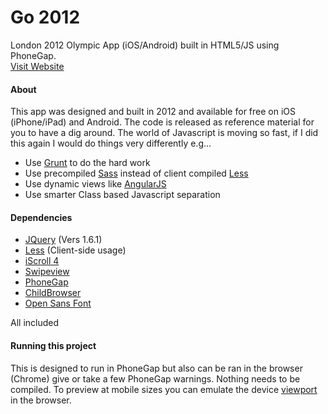 Go 2012
========

London 2012 Olympic App (iOS/Android) built in HTML5/JS using PhoneGap. <br/>
[Visit Website](http://www.nicmulvaney.com/go2012app/)

#### About

This app was designed and built in 2012 and available for free on iOS (iPhone/iPad) and Android. The code is released as reference material for you to have a dig around. The world of Javascript is moving so fast, if I did this again I would do things very differently e.g...

 - Use [Grunt](http://www.gruntjs.com) to do the hard work
 - Use precompiled [Sass](http://sass-lang.com) instead of client compiled [Less](http://lesscss.org/) 
 - Use dynamic views like [AngularJS](http://angularjs.org/)
 - Use smarter Class based Javascript separation


#### Dependencies 

- [JQuery](http://jquery.com) (Vers 1.6.1)
- [Less](http://lesscss.org/) (Client-side usage)
- [iScroll 4](http://cubiq.org/iscroll-4)
- [Swipeview](http://cubiq.org/swipeview)
- [PhoneGap](http://phonegap.com/)
- [ChildBrowser](https://github.com/purplecabbage/phonegap-plugins/tree/master/iOS/ChildBrowser)
- [Open Sans Font](http://www.google.com/fonts/specimen/Open+Sans)

All included

#### Running this project

This is designed to run in PhoneGap but also can be ran in the browser (Chrome) give or take a few PhoneGap warnings. Nothing needs to be compiled. To preview at mobile sizes you can emulate the device [viewport](https://developers.google.com/chrome-developer-tools/docs/mobile-emulation#emulate-device-viewports) in the browser.